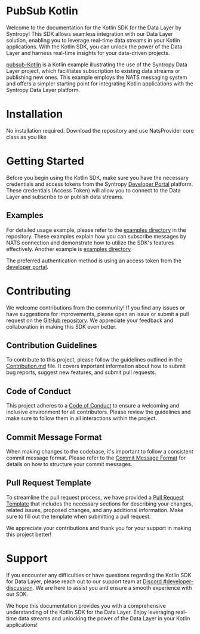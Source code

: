 # PubSub Kotlin

Welcome to the documentation for the Kotlin SDK for the Data Layer by Syntropy! This SDK allows seamless integration with our Data Layer solution, enabling you to leverage real-time data streams in your Kotlin applications. With the Kotlin SDK, you can unlock the power of the Data Layer and harness real-time insights for your data-driven projects.

[pubsub-Kotlin](https://github.com/daviderota/pubsub-Kotlin) is a Kotlin example illustrating the use of the Syntropy Data Layer project, which facilitates subscription to existing data streams or publishing new ones. This example employs the NATS messaging system and offers a simpler starting point for integrating Kotlin applications with the Syntropy Data Layer platform.

# Installation

No installation required. Download the repository and use NatsProvider core class as you like


# Getting Started

Before you begin using the Kotlin SDK, make sure you have the necessary credentials and access tokens from the Syntropy [Developer Portal](https://developer-portal.syntropynet.com/) platform. These credentials (Access Token) will allow you to connect to the Data Layer and subscribe to or publish data streams.

## Examples

For detailed usage example, please refer to the [examples directory]([https://github.com/daviderota/pubsub-Kotlin/subscribe_with_seed.kt](https://github.com/daviderota/pubsub-Kotlin/blob/main/src/main/Kotlin/subscribe_by_seed.kt)) in the repository. 
These examples explain how you can subscribe messages by NATS connection and demonstrate how to utilize the SDK's features effectively.
Another example is [examples directory]([https://github.com/daviderota/pubsub-Kotlin/subscribe_with_seed.kt](https://github.com/daviderota/pubsub-Kotlin/blob/main/src/main/Kotlin/publish.kt))

The preferred authentication method is using an access token from the [developer portal](https://developer-portal.syntropynet.com/).

# Contributing
We welcome contributions from the community! If you find any issues or have suggestions for improvements, please open an issue or submit a pull request on the [GitHub repository](https://github.com/daviderota/pubsub-Kotlin). We appreciate your feedback and collaboration in making this SDK even better. 

## Contribution Guidelines

To contribute to this project, please follow the guidelines outlined in the [Contribution.md](CONTRIBUTING.md) file. It covers important information about how to submit bug reports, suggest new features, and submit pull requests.

## Code of Conduct
This project adheres to a [Code of Conduct](CODE_OF_CONDUCT.md) to ensure a welcoming and inclusive environment for all contributors. Please review the guidelines and make sure to follow them in all interactions within the project.

## Commit Message Format
When making changes to the codebase, it's important to follow a consistent commit message format. Please refer to the [Commit Message Format](commit-template.md) for details on how to structure your commit messages.

## Pull Request Template
To streamline the pull request process, we have provided a [Pull Request Template](pull-request-template.md) that includes the necessary sections for describing your changes, related issues, proposed changes, and any additional information. Make sure to fill out the template when submitting a pull request.

We appreciate your contributions and thank you for your support in making this project better!


# Support

If you encounter any difficulties or have questions regarding the Kotlin SDK for Data Layer, please reach out to our support team at  [Discord #developer-discussion](https://discord.com/channels/503896258881126401/1125658694399561738). We are here to assist you and ensure a smooth experience with our SDK.

We hope this documentation provides you with a comprehensive understanding of the Kotlin SDK for the Data Layer. Enjoy leveraging real-time data streams and unlocking the power of the Data Layer in your Kotlin applications!
